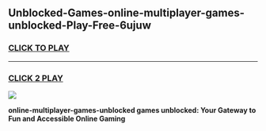 
## Unblocked-Games-online-multiplayer-games-unblocked-Play-Free-6ujuw
<h3>
<a href="https://premium76.site?title=online-multiplayer-games-unblocked&ref=18A1">CLICK TO PLAY</a></h3>
<hr>

<h3>
<a href="https://premium76.site?title=online-multiplayer-games-unblocked&ref=18A1">CLICK 2 PLAY</a>
  
</h3>

<a href="https://premium76.site?title=online-multiplayer-games-unblocked&ref=18A1"><img src="https://clearcache.store/games.png"></a>


**online-multiplayer-games-unblocked games unblocked: Your Gateway to Fun and Accessible Online Gaming**
